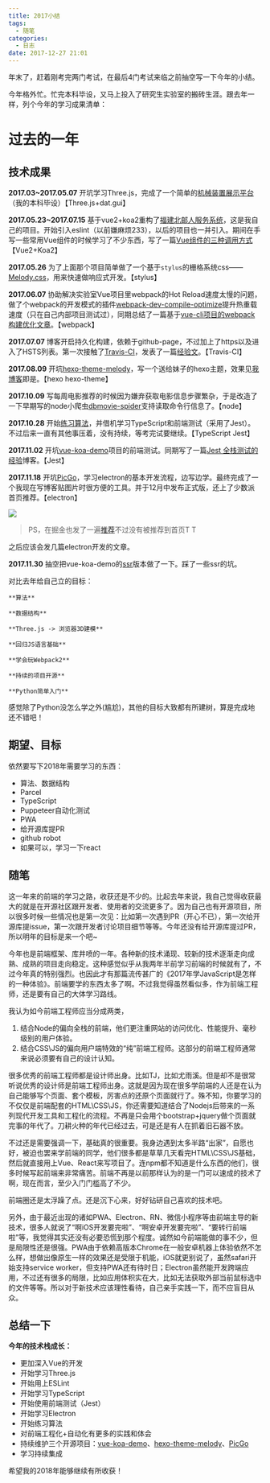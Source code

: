 ```yaml
---
title: 2017小结
tags: 
  - 随笔
categories:
  - 日志
date: 2017-12-27 21:01
---
```

年末了，赶着刚考完两门考试，在最后4门考试来临之前抽空写一下今年的小结。

<!-- more -->

今年格外忙。忙完本科毕设，又马上投入了研究生实验室的搬砖生涯。跟去年一样，列个今年的学习成果清单：

# 过去的一年

## 技术成果

**2017.03~2017.05.07** 开坑学习Three.js，完成了一个简单的[机械装置展示平台](https://github.com/Molunerfinn/Gear-system)（我的本科毕设）【Three.js+dat.gui】

**2017.05.23~2017.07.15** 基于vue2+koa2重构了[福建北邮人服务系统](https://fj.teamsz.xyz/)，这是我自己的项目。开始引入eslint（以前嫌麻烦233），以后的项目也一并引入。期间在手写一些常用Vue组件的时候学习了不少东西，写了一篇[Vue组件的三种调用方式](https://molunerfinn.com/vue-components/)【Vue2+Koa2】

**2017.05.26** 为了上面那个项目简单做了一个基于`stylus`的栅格系统css——[Melody.css](https://github.com/Molunerfinn/Melody.css)，用来快速做响应式开发。【stylus】

**2017.06.07** 协助解决实验室Vue项目里webpack的Hot Reload速度太慢的问题，做了个webpack的开发模式的插件[webpack-dev-compile-optimize](https://github.com/Molunerfinn/webpack-dev-compile-optimize)提升热重载速度（只在自己内部项目测试过），同期总结了一篇基于[vue-cli项目的webpack构建优化文章](https://molunerfinn.com/Webpack-Optimize/)。【webpack】

**2017.07.07** 博客开启持久化构建，依赖于github-page，不过加上了https以及进入了HSTS列表。第一次接触了[Travis-CI](https://travis-ci.org/)，发表了一篇[经验文](https://molunerfinn.com/hexo-travisci-https/)。【Travis-CI】

**2017.08.09** 开坑[hexo-theme-melody](https://github.com/Molunerfinn/hexo-theme-melody)，写一个送给妹子的hexo主题，效果见[我博客](https://molunerfinn.com)即是。【hexo hexo-theme】

**2017.10.09** 写每周电影推荐的时候因为嫌弃获取电影信息步骤繁杂，于是改造了一下早期写的node小爬虫[dbmovie-spider](https://github.com/Molunerfinn/dbmovie-spider)支持读取命令行信息了。【node】

**2017.10.28** 开始[练习算法](https://github.com/Molunerfinn/FE-Learning)，并借机学习TypeScript和前端测试（采用了Jest）。 不过后来一直有其他事压着，没有持续，等考完试要继续。【TypeScript Jest】

**2017.11.02** 开坑[vue-koa-demo](https://github.com/Molunerfinn/vue-koa-demo)项目的前端测试。同期写了一篇[Jest 全栈测试的经验](https://molunerfinn.com/Use-Jest-To-Test-Vue-Koa/)博客。【Jest】

**2017.11.18** 开坑[PicGo](https://github.com/Molunerfinn/PicGo)，学习electron的基本开发流程，边写边学。最终完成了一个我现在写博客贴图片时很方便的工具。并于12月中发布正式版，还上了少数派首页推荐。【electron】

![](https://ws1.sinaimg.cn/large/8700af19ly1fmvr6uah8rj21z20vk7wh)

> PS，在掘金也发了一遍[推荐](https://juejin.im/post/5a30e4755188256e7a06cc3e)不过没有被推荐到首页T T

之后应该会发几篇electron开发的文章。

**2017.11.30** 抽空把vue-koa-demo的[ssr](https://github.com/Molunerfinn/vue-koa-demo/tree/ssr)版本做了一下。踩了一些ssr的坑。

对比去年给自己立的目标：

```
**算法**

**数据结构**

**Three.js -> 浏览器3D建模**

**回归JS语言基础**

**学会玩Webpack2**

**持续的项目开源**

**Python简单入门**
```

感觉除了Python没怎么学之外(尴尬)，其他的目标大致都有所建树，算是完成地还不错吧！

## 期望、目标

依然要写下2018年需要学习的东西：

- 算法、数据结构
- Parcel
- TypeScript
- Puppeteer自动化测试
- PWA
- 给开源库提PR
- github robot
- 如果可以，学习一下react

## 随笔

这一年来的前端的学习之路，收获还是不少的。比起去年来说，我自己觉得收获最大的就是在开源社区跟开发者、使用者的交流更多了。因为自己也有开源项目，所以很多时候一些情况也是第一次见：比如第一次遇到PR（开心不已），第一次给开源库提issue，第一次跟开发者讨论项目细节等等。今年还没有给开源库提过PR，所以明年的目标是来一个吧~

今年也是前端框架、库井喷的一年。各种新的技术涌现、较新的技术逐渐走向成熟、成熟的项目走向稳定。这种感觉似乎从我两年半前学习前端的时候就有了，不过今年真的特别强烈。也因此才有那篇流传甚广的《2017年学JavaScript是怎样的一种体验》。前端要学的东西太多了啊。不过我觉得虽然看似多，作为前端工程师，还是要有自己的大体学习路线。

我认为如今前端工程师应当分成两类，

1. 结合Node的偏向全栈的前端，他们更注重网站的访问优化、性能提升、毫秒级别的用户体验。
2. 结合CSS\JS的偏向用户端特效的“纯”前端工程师。这部分的前端工程师通常来说必须要有自己的设计认知。

很多优秀的前端工程师都是设计师出身。比如TJ，比如尤雨溪。但是却不是很常听说优秀的设计师是前端工程师出身。这就是因为现在很多学前端的人还是在认为自己能够写个页面、套个模板，厉害点的还原个页面就行了。殊不知，你要学习的不仅仅是前端配套的HTML\CSS\JS，你还需要知道结合了Nodejs后带来的一系列现代开发工具和工程化的流程。不再是只会用个bootstrap+jquery做个页面就完事的年代了。刀耕火种的年代已经过去，可是还是有人在抓着旧石器不放。

不过还是需要强调一下，基础真的很重要。我身边遇到太多半路“出家”，自愿也好，被迫也罢来学前端的同学，他们很多都是草草几天看完HTML\CSS\JS基础，然后就直接用上Vue、React来写项目了。连npm都不知道是什么东西的他们，很多时候写起前端来非常痛苦。前端不再是以前那样认为的是一门可以速成的技术了啊，现在而言，至少入门门槛高了不少。

前端圈还是太浮躁了点。还是沉下心来，好好钻研自己喜欢的技术吧。

另外，由于最近出现的诸如PWA、Electron、RN、微信小程序等由前端主导的新技术，很多人就说了“啊iOS开发要完啦”、“啊安卓开发要完啦”、“要转行前端啦”等，我觉得其实还没有必要恐慌到那个程度。诚然如今前端能做的事不少，但是局限性还是很强。PWA由于依赖高版本Chrome在一般安卓机器上体验依然不怎么样，想做出像原生一样的效果还是受限于机能，iOS就更别说了，虽然safari开始支持service worker，但支持PWA还有待时日；Electron虽然能开发跨端应用，不过还有很多的局限，比如应用体积实在大，比如无法获取外部当前鼠标选中的文件等等。所以对于新技术应该理性看待，自己亲手实践一下，而不应盲目从众。

## 总结一下

**今年的技术栈成长：**

- 更加深入Vue的开发
- 开始学习Three.js
- 开始用上ESLint
- 开始学习TypeScript
- 开始使用前端测试（Jest）
- 开始学习Electron
- 开始练习算法
- 对前端工程化+自动化有更多的实践和体会
- 持续维护三个开源项目：[vue-koa-demo](https://github.com/Molunerfinn/vue-koa-demo)、[hexo-theme-melody](https://github.com/Molunerfinn/hexo-theme-melody)、[PicGo](https://github.com/Molunerfinn/PicGo)
- 学习持续集成

希望我的2018年能够继续有所收获！
